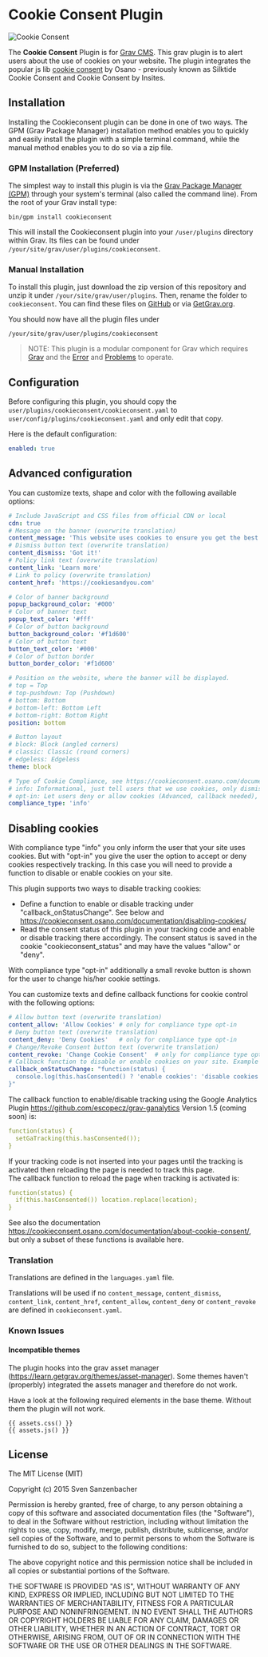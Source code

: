 # Cookie Consent Plugin

![Cookie Consent](assets/readme_1.png)

The **Cookie Consent** Plugin is for [Grav CMS](http://github.com/getgrav/grav). This grav plugin is to alert users about the use of cookies on your website. The plugin integrates the popular js lib [cookie consent](https://github.com/osano/cookieconsent) by Osano - previously known as Silktide Cookie Consent and Cookie Consent by Insites.

## Installation

Installing the Cookieconsent plugin can be done in one of two ways. The GPM (Grav Package Manager) installation method enables you to quickly and easily install the plugin with a simple terminal command, while the manual method enables you to do so via a zip file.

### GPM Installation (Preferred)

The simplest way to install this plugin is via the [Grav Package Manager (GPM)](http://learn.getgrav.org/advanced/grav-gpm) through your system's terminal (also called the command line).  From the root of your Grav install type:

    bin/gpm install cookieconsent

This will install the Cookieconsent plugin into your `/user/plugins` directory within Grav. Its files can be found under `/your/site/grav/user/plugins/cookieconsent`.

### Manual Installation

To install this plugin, just download the zip version of this repository and unzip it under `/your/site/grav/user/plugins`. Then, rename the folder to `cookieconsent`. You can find these files on [GitHub](https://github.com/naucon/grav-plugin-cookieconsent) or via [GetGrav.org](http://getgrav.org/downloads/plugins#extras).

You should now have all the plugin files under

    /your/site/grav/user/plugins/cookieconsent
	
> NOTE: This plugin is a modular component for Grav which requires [Grav](http://github.com/getgrav/grav) and the [Error](https://github.com/getgrav/grav-plugin-error) and [Problems](https://github.com/getgrav/grav-plugin-problems) to operate.

## Configuration

Before configuring this plugin, you should copy the `user/plugins/cookieconsent/cookieconsent.yaml` to `user/config/plugins/cookieconsent.yaml` and only edit that copy.

Here is the default configuration:

```yaml
enabled: true
```

## Advanced configuration

You can customize texts, shape and color with the following available options:

```yaml
# Include JavaScript and CSS files from official CDN or local
cdn: true
# Message on the banner (overwrite translation)
content_message: 'This website uses cookies to ensure you get the best experience on our website.'
# Dismiss button text (overwrite translation)
content_dismiss: 'Got it!'
# Policy link text (overwrite translation)
content_link: 'Learn more'
# Link to policy (overwrite translation)
content_href: 'https://cookiesandyou.com'

# Color of banner background
popup_background_color: '#000'
# Color of banner text
popup_text_color: '#fff'
# Color of button background
button_background_color: '#f1d600'
# Color of button text
button_text_color: '#000'
# Color of button border
button_border_color: '#f1d600'

# Position on the website, where the banner will be displayed.
# top = Top
# top-pushdown: Top (Pushdown)
# bottom: Bottom
# bottom-left: Bottom Left
# bottom-right: Bottom Right
position: bottom

# Button layout
# block: Block (angled corners)
# classic: Classic (round corners)
# edgeless: Edgeless
theme: block

# Type of Cookie Compliance, see https://cookieconsent.osano.com/documentation/compliance/
# info: Informational, just tell users that we use cookies, only dismiss button
# opt-in: Let users deny or allow cookies (Advanced, callback needed), buttons: deny, allow
compliance_type: 'info'
```

## Disabling cookies

With compliance type "info" you only inform the user that your site uses cookies. But with "opt-in" you give the user the option to accept or deny cookies respectively tracking.
In this case you will need to provide a function to disable or enable cookies on your site.

This plugin supports two ways to disable tracking cookies:
+ Define a function to enable or disable tracking under "callback_onStatusChange". See below and https://cookieconsent.osano.com/documentation/disabling-cookies/
+ Read the consent status of this plugin in your tracking code and enable or disable tracking there accordingly. The consent status is saved in the cookie "cookieconsent_status" and may have the values "allow" or "deny".
  
With compliance type "opt-in" additionally a small revoke button is shown for the user to change his/her cookie settings.

You can customize texts and define callback functions for cookie control with the following options:

```yaml
# Allow button text (overwrite translation)
content_allow: 'Allow Cookies' # only for compliance type opt-in
# Deny button text (overwrite translation)
content_deny: 'Deny Cookies'   # only for compliance type opt-in
# Change/Revoke Consent button text (overwrite translation)
content_revoke: 'Change Cookie Consent'  # only for compliance type opt-in
# Callback function to disable or enable cookies on your site. Example to only log a status change: 
callback_onStatusChange: "function(status) {
  console.log(this.hasConsented() ? 'enable cookies': 'disable cookies');
}"
```

The callback function to enable/disable tracking using the Google Analytics Plugin https://github.com/escopecz/grav-ganalytics Version 1.5 (coming soon) is:
```yaml
function(status) {
  setGaTracking(this.hasConsented());
}
```
If your tracking code is not inserted into your pages until the tracking is activated then reloading the page is needed to track this page.  
The callback function to reload the page when tracking is activated is:
```yaml
function(status) {
  if(this.hasConsented()) location.replace(location);
}
``` 

See also the documentation https://cookieconsent.osano.com/documentation/about-cookie-consent/, but only a subset of these functions is available here.

### Translation

Translations are defined in the `languages.yaml` file.

Translations will be used if no `content_message`, `content_dismiss`, `content_link`, `content_href`, `content_allow`, `content_deny` or `content_revoke` are defined in `cookieconsent.yaml`.


### Known Issues

#### Incompatible themes

The plugin hooks into the grav asset manager (https://learn.getgrav.org/themes/asset-manager). Some themes haven't (properbly) integrated the assets manager and therefore do not work.

Have a look at the following required elements in the base theme. Without them the plugin will not work.

    {{ assets.css() }}
    {{ assets.js() }}



## License

The MIT License (MIT)

Copyright (c) 2015 Sven Sanzenbacher

Permission is hereby granted, free of charge, to any person obtaining a copy of this software and associated documentation files (the "Software"), to deal in the Software without restriction, including without limitation the rights to use, copy, modify, merge, publish, distribute, sublicense, and/or sell copies of the Software, and to permit persons to whom the Software is furnished to do so, subject to the following conditions:

The above copyright notice and this permission notice shall be included in all copies or substantial portions of the Software.

THE SOFTWARE IS PROVIDED "AS IS", WITHOUT WARRANTY OF ANY KIND, EXPRESS OR IMPLIED, INCLUDING BUT NOT LIMITED TO THE WARRANTIES OF MERCHANTABILITY, FITNESS FOR A PARTICULAR PURPOSE AND NONINFRINGEMENT. IN NO EVENT SHALL THE AUTHORS OR COPYRIGHT HOLDERS BE LIABLE FOR ANY CLAIM, DAMAGES OR OTHER LIABILITY, WHETHER IN AN ACTION OF CONTRACT, TORT OR OTHERWISE, ARISING FROM, OUT OF OR IN CONNECTION WITH THE SOFTWARE OR THE USE OR OTHER DEALINGS IN THE SOFTWARE.
